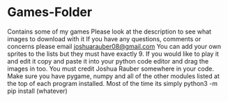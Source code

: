 # Games-Folder
Contains some of my games
Please look at the description to see what images to download with it
If you have any questions, comments or concerns please email joshuarauber08@gmail.com
You can add your own sprites to the lists but they must have exactly 9. 
If you would like to play it and edit it copy and paste it into your python code editor and drag the images in too. 
You must credit Joshua Rauber somewhere in your code.  
Make sure you have pygame, numpy and all of the other modules listed at the top of each program installed. Most of the time its simply python3 -m pip install (whatever)
